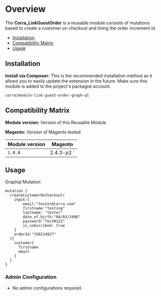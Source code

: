 # Overview
The **Corra_LinkGuestOrder** is a reusable module consists of mutations based to create a customer on checkout and lining the order increment id.

- [Installation](#markdown-header-installation)
- [Compatibility Matrix](#markdown-header-compatibility-matrix)
- [Usage](#markdown-header-usage)

## Installation

**Install via Composer:** This is the recommended installation method as it allows you to easily update the extension in the future. Make sure this module is added to the project's packagist account.

`corra/module-link-guest-order-graph-ql`

## Compatibility Matrix

**Module version:** Version of this Reusable Module

**Magento:** Version of Magento tested

| Module version | Magento    | 
|----------------|------------|
| `1.0.0`        | 2.4.3-p2 ` |

## Usage

Graphql Mutation

```
mutation {
  createCustomerOnCheckout(
    input:{
		email:"tester@corra.com"
        firstname:"testing"
        lastname: "tester"
        date_of_birth:"04/03/1998"
    	password:"Test#123"
        is_subscribed: true
    }
    orderId:"150214927"
  ){
    customer{
      firstname
      email
    }
  }
}
```
### Admin Configuration

* No admin configurations required.